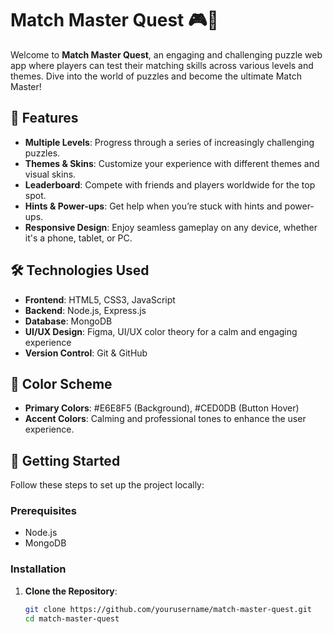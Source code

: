  
# Match Master Quest 🎮🧩

Welcome to **Match Master Quest**, an engaging and challenging puzzle web app where players can test their matching skills across various levels and themes. Dive into the world of puzzles and become the ultimate Match Master!

## 🌟 Features

- **Multiple Levels**: Progress through a series of increasingly challenging puzzles.
- **Themes & Skins**: Customize your experience with different themes and visual skins.
- **Leaderboard**: Compete with friends and players worldwide for the top spot.
- **Hints & Power-ups**: Get help when you’re stuck with hints and power-ups.
- **Responsive Design**: Enjoy seamless gameplay on any device, whether it's a phone, tablet, or PC.

## 🛠️ Technologies Used

- **Frontend**: HTML5, CSS3, JavaScript
- **Backend**: Node.js, Express.js
- **Database**: MongoDB
- **UI/UX Design**: Figma, UI/UX color theory for a calm and engaging experience
- **Version Control**: Git & GitHub

## 🎨 Color Scheme

- **Primary Colors**: #E6E8F5 (Background), #CED0DB (Button Hover)
- **Accent Colors**: Calming and professional tones to enhance the user experience.

## 🚀 Getting Started

Follow these steps to set up the project locally:

### Prerequisites

- Node.js
- MongoDB

### Installation

1. **Clone the Repository**:
   ```bash
   git clone https://github.com/yourusername/match-master-quest.git
   cd match-master-quest